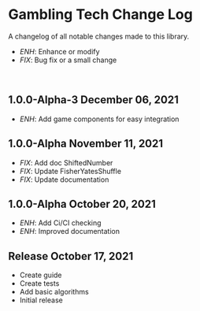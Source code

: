 Gambling Tech Change Log
========================

A changelog of all notable changes made to this library.

- *ENH*: Enhance or modify
- *FIX*: Bug fix or a small change

<br>


1.0.0-Alpha-3 December 06, 2021
--------------------------
- *ENH*: Add game components for easy integration


1.0.0-Alpha November 11, 2021
--------------------------
- *FIX*: Add doc ShiftedNumber
- *FIX*: Update FisherYatesShuffle
- *FIX*: Update documentation


1.0.0-Alpha October 20, 2021
--------------------------
- *ENH*: Add Ci/CI checking
- *ENH*: Improved documentation


Release October 17, 2021
------------------------
- Create guide
- Create tests
- Add basic algorithms
- Initial release